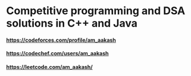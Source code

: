 # Competitive programming and DSA solutions in C++ and Java

#### https://codeforces.com/profile/am_aakash
#### https://codechef.com/users/am_aakash
#### https://leetcode.com/am_aakash/
